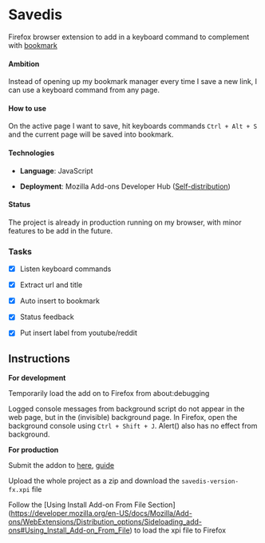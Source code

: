 
# Savedis

Firefox browser extension to add in a keyboard command to complement with [bookmark](https://github.com/yatw/bookmark)
  
  
#### Ambition

Instead of opening up my bookmark manager every time I save a new link, I can use a keyboard command from any page.

#### How to use

 On the active page I want to save, hit keyboards commands `Ctrl + Alt + S` and the current page will be saved into bookmark.

#### Technologies


-  **Language**: JavaScript

-  **Deployment**: Mozilla Add-ons Developer Hub ([Self-distribution](https://developer.mozilla.org/en-US/docs/Mozilla/Add-ons/Distribution/Submitting_an_add-on#Self-distribution))

#### Status

The project is already in production running on my browser, with minor features to be add in the future.


### Tasks

- [x] Listen keyboard commands
- [x] Extract url and title
- [x] Auto insert to bookmark
- [x] Status feedback
- [x] Put insert label from youtube/reddit
  
  
## Instructions

  

**For development**

Temporarily load the add on to Firefox from about:debugging


Logged console messages from background script do not appear in the web page, but in the (invisible) background page. In Firefox, open the background console using `Ctrl + Shift + J`.  Alert() also has no effect from background.
 
**For production**

Submit the addon to [here](https://addons.mozilla.org/en-US/developers/), [guide](https://developer.mozilla.org/en-US/docs/Mozilla/Add-ons/Distribution/Submitting_an_add-on) 

Upload the whole project as a zip and download the ```savedis-version-fx.xpi``` file

Follow the [Using Install Add-on From File Section] (https://developer.mozilla.org/en-US/docs/Mozilla/Add-ons/WebExtensions/Distribution_options/Sideloading_add-ons#Using_Install_Add-on_From_File) to load the xpi file to Firefox
